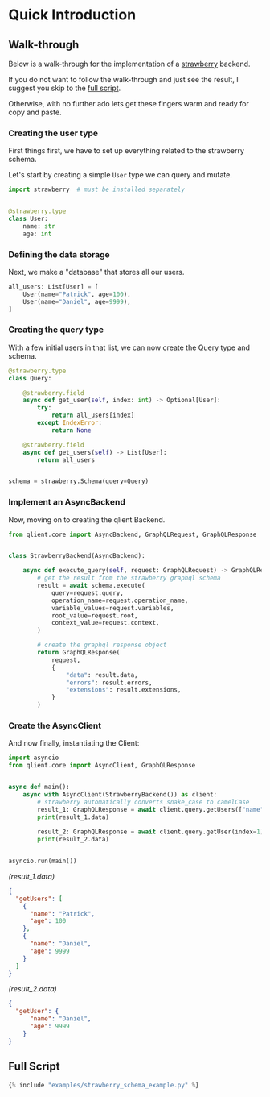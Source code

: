 # Quick Introduction

## Walk-through

Below is a walk-through for the implementation of a [strawberry](https://strawberry.rocks/) backend.

If you do not want to follow the walk-through and just see the result,
I suggest you skip to the [full script](#full-script).

Otherwise, with no further ado lets get these fingers warm and ready for copy and paste.

### Creating the user type

First things first, we have to set up everything related to the strawberry schema.

Let's start by creating a simple `User` type we can query and mutate.

```python
import strawberry  # must be installed separately


@strawberry.type
class User:
    name: str
    age: int
```

### Defining the data storage

Next, we make a "database" that stores all our users.

```python
all_users: List[User] = [
    User(name="Patrick", age=100),
    User(name="Daniel", age=9999),
]
```

### Creating the query type

With a few initial users in that list, we can now create the Query type and schema.

```python
@strawberry.type
class Query:

    @strawberry.field
    async def get_user(self, index: int) -> Optional[User]:
        try:
            return all_users[index]
        except IndexError:
            return None

    @strawberry.field
    async def get_users(self) -> List[User]:
        return all_users


schema = strawberry.Schema(query=Query)
```

### Implement an AsyncBackend

Now, moving on to creating the qlient Backend.

```python
from qlient.core import AsyncBackend, GraphQLRequest, GraphQLResponse


class StrawberryBackend(AsyncBackend):

    async def execute_query(self, request: GraphQLRequest) -> GraphQLResponse:
        # get the result from the strawberry graphql schema
        result = await schema.execute(
            query=request.query,
            operation_name=request.operation_name,
            variable_values=request.variables,
            root_value=request.root,
            context_value=request.context,
        )

        # create the graphql response object
        return GraphQLResponse(
            request,
            {
                "data": result.data,
                "errors": result.errors,
                "extensions": result.extensions,
            }
        )
```

### Create the AsyncClient

And now finally, instantiating the Client:

```python
import asyncio
from qlient.core import AsyncClient, GraphQLResponse


async def main():
    async with AsyncClient(StrawberryBackend()) as client:
        # strawberry automatically converts snake_case to camelCase
        result_1: GraphQLResponse = await client.query.getUsers(["name", "age"])
        print(result_1.data)
        
        result_2: GraphQLResponse = await client.query.getUser(index=1)
        print(result_2.data)


asyncio.run(main())
```
_(result_1.data)_
```json
{
  "getUsers": [
    {
      "name": "Patrick",
      "age": 100
    },
    {
      "name": "Daniel",
      "age": 9999
    }
  ]
}
```
_(result_2.data)_
```json
{
  "getUser": {
      "name": "Daniel",
      "age": 9999
    }
}
```

## Full Script

```python 
{% include "examples/strawberry_schema_example.py" %}
```